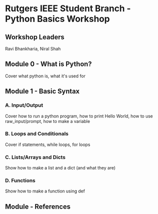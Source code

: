 
# Rutgers IEEE Student Branch - Python Basics Workshop

## Workshop Leaders

Ravi Bhankharia, Niral Shah

## Module 0 - What is Python?

Cover what python is, what it's used for

## Module 1 - Basic Syntax

### A. Input/Output

Cover how to run a python program, how to print Hello World, how to use raw_input/prompt, how to make a variable

### B. Loops and Conditionals

Cover if statements, while loops, for loops

### C. Lists/Arrays and Dicts

Show how to make a list and a dict (and what they are)

### D. Functions

Show how to make a function using def

## Module - References
